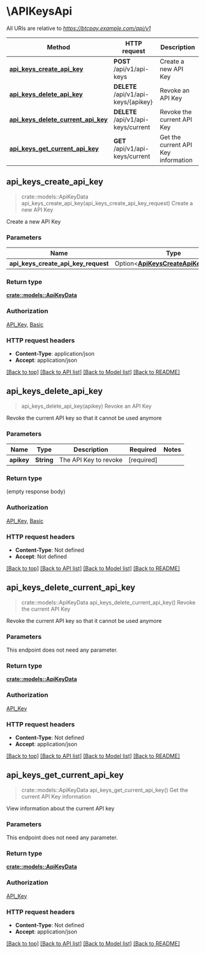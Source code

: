 # \APIKeysApi

All URIs are relative to *https://btcpay.example.com/api/v1*

Method | HTTP request | Description
------------- | ------------- | -------------
[**api_keys_create_api_key**](APIKeysApi.md#api_keys_create_api_key) | **POST** /api/v1/api-keys | Create a new API Key
[**api_keys_delete_api_key**](APIKeysApi.md#api_keys_delete_api_key) | **DELETE** /api/v1/api-keys/{apikey} | Revoke an API Key
[**api_keys_delete_current_api_key**](APIKeysApi.md#api_keys_delete_current_api_key) | **DELETE** /api/v1/api-keys/current | Revoke the current API Key
[**api_keys_get_current_api_key**](APIKeysApi.md#api_keys_get_current_api_key) | **GET** /api/v1/api-keys/current | Get the current API Key information



## api_keys_create_api_key

> crate::models::ApiKeyData api_keys_create_api_key(api_keys_create_api_key_request)
Create a new API Key

Create a new API Key

### Parameters


Name | Type | Description  | Required | Notes
------------- | ------------- | ------------- | ------------- | -------------
**api_keys_create_api_key_request** | Option<[**ApiKeysCreateApiKeyRequest**](ApiKeysCreateApiKeyRequest.md)> |  |  |

### Return type

[**crate::models::ApiKeyData**](ApiKeyData.md)

### Authorization

[API_Key](../README.md#API_Key), [Basic](../README.md#Basic)

### HTTP request headers

- **Content-Type**: application/json
- **Accept**: application/json

[[Back to top]](#) [[Back to API list]](../README.md#documentation-for-api-endpoints) [[Back to Model list]](../README.md#documentation-for-models) [[Back to README]](../README.md)


## api_keys_delete_api_key

> api_keys_delete_api_key(apikey)
Revoke an API Key

Revoke the current API key so that it cannot be used anymore

### Parameters


Name | Type | Description  | Required | Notes
------------- | ------------- | ------------- | ------------- | -------------
**apikey** | **String** | The API Key to revoke | [required] |

### Return type

 (empty response body)

### Authorization

[API_Key](../README.md#API_Key), [Basic](../README.md#Basic)

### HTTP request headers

- **Content-Type**: Not defined
- **Accept**: Not defined

[[Back to top]](#) [[Back to API list]](../README.md#documentation-for-api-endpoints) [[Back to Model list]](../README.md#documentation-for-models) [[Back to README]](../README.md)


## api_keys_delete_current_api_key

> crate::models::ApiKeyData api_keys_delete_current_api_key()
Revoke the current API Key

Revoke the current API key so that it cannot be used anymore

### Parameters

This endpoint does not need any parameter.

### Return type

[**crate::models::ApiKeyData**](ApiKeyData.md)

### Authorization

[API_Key](../README.md#API_Key)

### HTTP request headers

- **Content-Type**: Not defined
- **Accept**: application/json

[[Back to top]](#) [[Back to API list]](../README.md#documentation-for-api-endpoints) [[Back to Model list]](../README.md#documentation-for-models) [[Back to README]](../README.md)


## api_keys_get_current_api_key

> crate::models::ApiKeyData api_keys_get_current_api_key()
Get the current API Key information

View information about the current API key

### Parameters

This endpoint does not need any parameter.

### Return type

[**crate::models::ApiKeyData**](ApiKeyData.md)

### Authorization

[API_Key](../README.md#API_Key)

### HTTP request headers

- **Content-Type**: Not defined
- **Accept**: application/json

[[Back to top]](#) [[Back to API list]](../README.md#documentation-for-api-endpoints) [[Back to Model list]](../README.md#documentation-for-models) [[Back to README]](../README.md)

